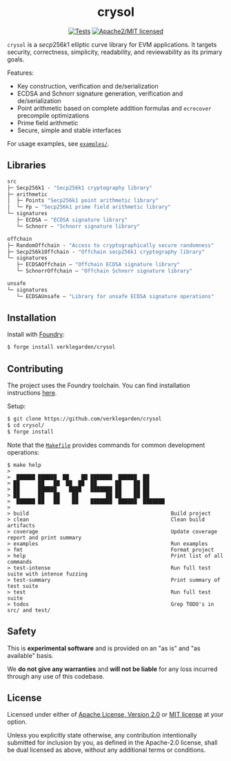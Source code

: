<div align="center">

<h1>crysol</h1>

<a href="">[![Tests][tests-shield]][tests-shield-url]</a>
<a href="">![Apache2/MIT licensed][license-shield]</a>

</div>

`crysol` is a $secp256k1$ elliptic curve library for EVM applications. It targets security, correctness, simplicity, readability, and reviewability as its primary goals.

Features:
- Key construction, verification and de/serialization
- ECDSA and Schnorr signature generation, verification and de/serialization
- Point arithmetic based on complete addition formulas and `ecrecover` precompile optimizations
- Prime field arithmetic
- Secure, simple and stable interfaces

For usage examples, see [`examples/`](./examples).

## Libraries

```ml
src
├─ Secp256k1 - "Secp256k1 cryptography library"
├─ arithmetic
│  ├─ Points "Secp256k1 point arithmetic library"
│  └─ Fp — "Secp256k1 prime field arithmetic library"
└─ signatures
   ├─ ECDSA — "ECDSA signature library"
   └─ Schnorr — "Schnorr signature library"

offchain
├─ RandomOffchain - "Access to cryptographically secure randomness"
├─ Secp256k1Offchain - "Offchain secp256k1 cryptography library"
└─ signatures
   ├─ ECDSAOffchain — "Offchain ECDSA signature library"
   └─ SchnorrOffchain — "Offchain Schnorr signature library"

unsafe
└─ signatures
   └─ ECDSAUnsafe — "Library for unsafe ECDSA signature operations"
```

## Installation

Install with [Foundry](https://getfoundry.sh/):

```bash
$ forge install verklegarden/crysol
```

## Contributing

The project uses the Foundry toolchain. You can find installation instructions [here](https://getfoundry.sh/).

Setup:

```bash
$ git clone https://github.com/verklegarden/crysol
$ cd crysol/
$ forge install
```

Note that the [`Makefile`](./Makefile) provides commands for common development operations:

```
$ make help
>
>  ██████ ██████  ██    ██ ███████  ██████  ██
> ██      ██   ██  ██  ██  ██      ██    ██ ██
> ██      ██████    ████   ███████ ██    ██ ██
> ██      ██   ██    ██         ██ ██    ██ ██
>  ██████ ██   ██    ██    ███████  ██████  ███████
>
> build                                              Build project
> clean                                              Clean build artifacts
> coverage                                           Update coverage report and print summary
> examples                                           Run examples
> fmt                                                Format project
> help                                               Print list of all commands
> test-intense                                       Run full test suite with intense fuzzing
> test-summary                                       Print summary of test suite
> test                                               Run full test suite
> todos                                              Grep TODO's in src/ and test/
```

## Safety

This is **experimental software** and is provided on an "as is" and "as available" basis.

We **do not give any warranties** and **will not be liable** for any loss incurred through any use of this codebase.

## License

Licensed under either of <a href="LICENSE-APACHE">Apache License, Version 2.0</a> or <a href="LICENSE-MIT">MIT license</a> at your option.

Unless you explicitly state otherwise, any contribution intentionally submitted for inclusion by you, as defined in the Apache-2.0 license, shall be dual licensed as above, without any additional terms or conditions.

<!--- Shields -->
[tests-shield]: https://github.com/verklegarden/crysol/actions/workflows/ci.yml/badge.svg
[tests-shield-url]: https://github.com/verklegarden/crysol/actions/workflows/ci.yml
[license-shield]: https://img.shields.io/badge/license-Apache2.0/MIT-blue.svg

